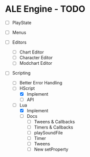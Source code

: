 # ALE Engine - TODO

- [ ] PlayState

- [ ] Menus

- [ ] Editors
    - [ ] Chart Editor
    - [ ] Character Editor
    - [ ] Modchart Editor

- [ ] Scripting
    - [ ] Better Error Handling
    - [ ] HScript
        - [x] Implement
        - [ ] API
    - [ ] Lua
        - [x] Implement
        - [ ] Docs
            - [ ] Tweens & Callbacks
            - [ ] Timers & Callbacks
            - [ ] playSoundFile
            - [ ] Timer
            - [ ] Tweens
            - [ ] New setProperty